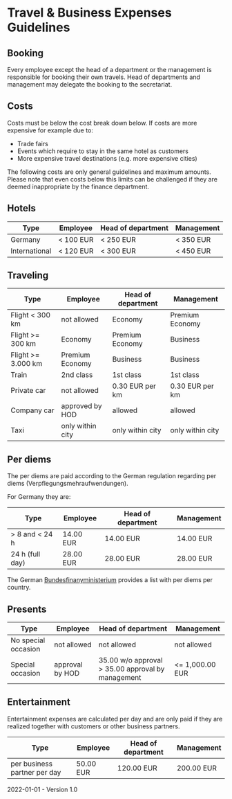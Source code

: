 # Travel & Business Expenses Guidelines

## Booking

Every employee except the head of a department or the management is responsible for booking their own travels. Head of departments and management may delegate the booking to the secretariat.

## Costs

Costs must be below the cost break down below. If costs are more expensive for example due to:

* Trade fairs
* Events which require to stay in the same hotel as customers
* More expensive travel destinations (e.g. more expensive cities)

The following costs are only general guidelines and maximum amounts. Please note that even costs below this limits can be challenged if they are deemed inappropriate by the finance department.

## Hotels

| Type               | Employee          | Head of department   | Management      |
| ------------------ | ----------------- | -------------------- | --------------- |
| Germany            | < 100 EUR         | < 250 EUR            | < 350 EUR        |
| International      | < 120 EUR         | < 300 EUR            | < 450 EUR        |

## Traveling

| Type               | Employee          | Head of department   | Management       |
| ------------------ | ----------------- | -------------------- | ---------------- |
| Flight < 300 km    | not allowed       | Economy                | Premium Economy  |
| Flight >= 300 km   | Economy           | Premium Economy      | Business         |
| Flight >= 3.000 km | Premium Economy   | Business             | Business          |
| Train              | 2nd class         | 1st class              | 1st class         |
| Private car        | not allowed       | 0.30 EUR per km      | 0.30 EUR per km  |
| Company car        | approved by HOD   | allowed              | allowed           |
| Taxi               | only within city  | only within city     | only within city |

## Per diems

The per diems are paid according to the German regulation regarding per diems (Verpflegungsmehraufwendungen).

For Germany they are:

| Type              | Employee    | Head of department   | Management  |
| ----------------- | ----------- | -------------------- | ----------- |
| > 8 and < 24 h    | 14.00 EUR   | 14.00 EUR            | 14.00 EUR   |
| 24 h (full day)   | 28.00 EUR   | 28.00 EUR            | 28.00 EUR   |

The German [Bundesfinanyministerium](https://www.bundesfinanzministerium.de/Content/DE/Downloads/BMF_Schreiben/Steuerarten/Lohnsteuer/2021-09-27-steuerliche-behandlung-reisekosten-reisekostenverguetungen-2022.pdf?__blob=publicationFile&v=2) provides a list with per diems per country.

## Presents

| Type                 | Employee        | Head of department   | Management  |
| ---------------------| --------------- | -------------------- | ----------- |
| No special occasion  | not allowed     | not allowed          | not allowed |
| Special occasion     | approval by HOD | 35.00 w/o approval > 35.00 approval by management | <= 1,000.00 EUR |

## Entertainment

Entertainment expenses are calculated per day and are only paid if they are realized together with customers or other business partners.

| Type                         | Employee    | Head of department   | Management  |
| ---------------------------- | ----------- | -------------------- | ----------- |
| per business partner per day | 50.00 EUR   | 120.00 EUR           | 200.00 EUR  |



2022-01-01 - Version 1.0

